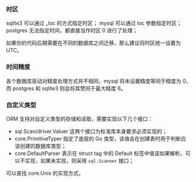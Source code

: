 ### 时区

sqlite3 可以通过 _loc 的方式指定时区；
mysql 可以通过 loc 参数指定时区；
postgres 无法指定时间，都直接当作时区 0 进行了处理；

如果你的代码后期需要在不同的数据库之间迁移，那么建议将时区统一设置为 UTC。

### 时间精度

各个数据库驱动对精度处理方式并不相同，mysql 将未设置精度等同于精度为 0，而
postgres 和 sqlite3 则会将其赞同于最大精度 6。

### 自定义类型

ORM 支持对自定义类型的存储和读取，需要实现以下几个接口：

- sql.Scan/driver.Valuer 这两个接口为标准库本身要求必须实现的；
- core.PrimitiveTyper 指定了底层的 Go 类型，该值会在创建表时用于判断应该创建的数据库类型；
- core.DefaultParser 表示在 struct tag 中的 Default 标签中值该如果解析，可以不实现，如果未实现，则采用 `sql.Scanner` 接口；

可以查找 core.Unix 的实现方式。
